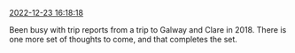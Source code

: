 [2022-12-23 16:18:18](https://mstdn.social/@hill_wanderer/109563890767059541)

Been busy with trip reports from a trip to Galway and Clare in 2018. There is one more set of thoughts to come, and that completes the set.